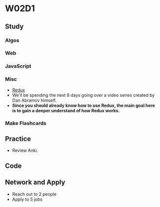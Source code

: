 # W02D1

## Study

### Algos 

### Web

### JavaScript

### Misc
- [Redux](https://egghead.io/courses/getting-started-with-redux)
- We'll be spending the next 8 days going over a video series created by Dan
Abramov himself.
- **Since you should already know how to use Redux, the main goal here is to gain a deeper understand of how Redux works.** 

### Make Flashcards

## Practice

- Review Anki. 

## Code 

## Network and Apply 

- Reach out to 2 people
- Apply to 5 jobs 
